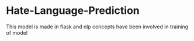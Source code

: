 # Hate-Language-Prediction

This model is made in flask and nlp concepts have been involved in training of model
